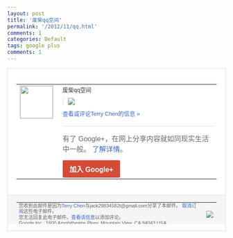 ```yaml
---
layout: post
title: '废柴qq空间'
permalink: '/2012/11/qq.html'
comments: 1
categories: Default
tags: google plus
comments: 1
---
```

<div style="border:solid 1px #dfdfdf;color:#686868;font:13px Arial"><div style="background-color:#fff;padding:20px;"><table cellpadding="0" cellspacing="0"><tr><td style="padding-right:15px;vertical-align:top"><a href="https://plus.google.com/_/notifications/emlink?emrecipient=110200756825219614165&amp;emid=CLDnp42x07MCFQFwTAod4ykAAA&amp;path=%2F108643996575278738906&amp;dt=1353065318449&amp;uob=8"><img height="75" src="https://lh3.googleusercontent.com/-KKRGTyJ5Bl0/AAAAAAAAAAI/AAAAAAAAEEY/jllxqER5dCk/s75-c-k-a/photo.jpg" style="border:solid 1px #cccccc;" width="75"/></a></td><td style="width:578px;color:#333;font:13px Arial;vertical-align:top"><div style="padding-bottom:10px">废柴qq空间</div><div style="margin-bottom:10px;padding-left:10px; border-left:2px solid #EAEAEA"><span style="margin-right:5px"><a href="https://plus.google.com/_/notifications/emlink?emrecipient=110200756825219614165&amp;emid=CLDnp42x07MCFQFwTAod4ykAAA&amp;path=%2F108643996575278738906%2Fposts%2FKSHMoTrQyiE%3Fgpinv%3DAMIXal_Z66MZJy1ai-DF3puURObNwnwz-RJ0SQCoj95p6ebiUSi33YTd1-h7c90Xlg-B7UBQwdjfg9DR3OUrqhiI2MzMO-7uoRlNACXy-94Tw5dMnSR-9_E&amp;dt=1353065318449&amp;uob=8" style="color:#3366CC;text-decoration:none;"><img border="0" src="https://lh4.googleusercontent.com/-pT6D0Ayzaz4/UKYjNrSTLmI/AAAAAAAAtLk/9hEGUbq0fD0/w160/Unnamed%2BQQ%2BScreenshot20121116192732.png" style="max-height:200px;max-width:275px"/></a></span></div><a href="https://plus.google.com/_/notifications/emlink?emrecipient=110200756825219614165&amp;emid=CLDnp42x07MCFQFwTAod4ykAAA&amp;path=%2F108643996575278738906%2Fposts%2FKSHMoTrQyiE%3Fgpinv%3DAMIXal_Z66MZJy1ai-DF3puURObNwnwz-RJ0SQCoj95p6ebiUSi33YTd1-h7c90Xlg-B7UBQwdjfg9DR3OUrqhiI2MzMO-7uoRlNACXy-94Tw5dMnSR-9_E&amp;dt=1353065318449&amp;uob=8" style="color:#3366CC;text-decoration:none">查看或评论Terry Chen的信息 »</a><div style="margin-top:20px;border-top:solid 1px #dfdfdf"><div style="padding:15px 0;color:#686868;font:16px Arial">有了 Google+，在网上分享内容就如同现实生活中一般。 <a href="http://www.google.com/+/learnmore/" style="color:#3366CC;text-decoration:none">了解详情</a>。</div><a href="https://plus.google.com/_/notifications/emlink?emrecipient=110200756825219614165&amp;emid=CLDnp42x07MCFQFwTAod4ykAAA&amp;path=%2F%3Fgpinv%3DAMIXal_Z66MZJy1ai-DF3puURObNwnwz-RJ0SQCoj95p6ebiUSi33YTd1-h7c90Xlg-B7UBQwdjfg9DR3OUrqhiI2MzMO-7uoRlNACXy-94Tw5dMnSR-9_E&amp;dt=1353065318449&amp;uob=8" style="display:inline-block;padding:7px 15px;background-color:#d44b38; color:#fff;font-size:16px; font-weight:bold;border-radius:2px;-webkit-border-radius:2px; -moz-border-radius:2px;border:solid 1px #c43b28; white-space:nowrap;text-decoration:none">加入 Google+</a></div></td></tr></table></div><div style="border-top:solid 1px #dfdfdf;padding:0 20px; background-color:#f5f5f5"><table cellpadding="0" cellspacing="0" style="height:50px"><tbody><tr><td style="vertical-align:middle;width:100%; color:#636363;font:11px Arial; line-height:120%">您收到此邮件是因为<a href="https://plus.google.com/_/notifications/emlink?emrecipient=110200756825219614165&amp;emid=CLDnp42x07MCFQFwTAod4ykAAA&amp;path=%2F108643996575278738906%3Fgpinv%3DAMIXal_Z66MZJy1ai-DF3puURObNwnwz-RJ0SQCoj95p6ebiUSi33YTd1-h7c90Xlg-B7UBQwdjfg9DR3OUrqhiI2MzMO-7uoRlNACXy-94Tw5dMnSR-9_E&amp;dt=1353065318449&amp;uob=8" style="color:#3366CC;text-decoration:none">Terry Chen</a>与jack29834582t@gmail.com分享了本邮件。 <a href="https://plus.google.com/_/notifications/emlink?emrecipient=110200756825219614165&amp;emid=CLDnp42x07MCFQFwTAod4ykAAA&amp;path=%2F_%2Fnonplus%2Femailsettings%3Fgpinv%3DAMIXal_Z66MZJy1ai-DF3puURObNwnwz-RJ0SQCoj95p6ebiUSi33YTd1-h7c90Xlg-B7UBQwdjfg9DR3OUrqhiI2MzMO-7uoRlNACXy-94Tw5dMnSR-9_E%26est%3DADH5u8XTUMC4vFDXmS3sunLj9oWoRoh6XYIMKfVff-jcLbEJxENDY5rkV_0GeBH6Rqn7nxZ01KgpELut9Los1mscHcWrMoEtsYNJ9IUxAzQPjrJPOhhDj9w2wM85W1-9POFgvsLHKtmhut9OJL0ljKeUhXAWEAWYXQ&amp;dt=1353065318449&amp;uob=8" style="color:#3366CC;text-decoration:none">取消订阅</a>这些电子邮件。<br/>您无法回复此电子邮件。<a href="https://plus.google.com/_/notifications/emlink?emrecipient=110200756825219614165&amp;emid=CLDnp42x07MCFQFwTAod4ykAAA&amp;path=%2F108643996575278738906%2Fposts%2FKSHMoTrQyiE%3Fgpinv%3DAMIXal_Z66MZJy1ai-DF3puURObNwnwz-RJ0SQCoj95p6ebiUSi33YTd1-h7c90Xlg-B7UBQwdjfg9DR3OUrqhiI2MzMO-7uoRlNACXy-94Tw5dMnSR-9_E&amp;dt=1353065318449&amp;uob=8" style="color:#3366CC;text-decoration:none">查看该信息</a>以添加评论。<br/>Google Inc., 1600 Amphitheatre Pkwy, Mountain View, CA 94043 USA<br/></td><td><img src="https://ssl.gstatic.com/s2/oz/images/notifications/logo/google-plus-6617a72bb36cc548861652780c9e6ff1.png"/></td></tr></tbody></table></div></div>